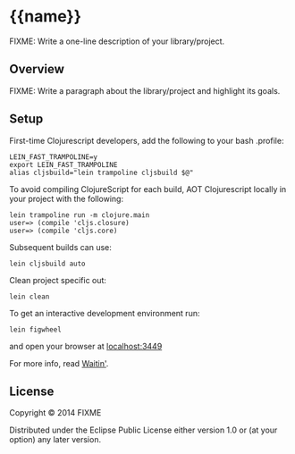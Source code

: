 # {{name}}

FIXME: Write a one-line description of your library/project.

## Overview

FIXME: Write a paragraph about the library/project and highlight its goals.

## Setup

First-time Clojurescript developers, add the following to your bash .profile:

    LEIN_FAST_TRAMPOLINE=y
    export LEIN_FAST_TRAMPOLINE
    alias cljsbuild="lein trampoline cljsbuild $@"

To avoid compiling ClojureScript for each build, AOT Clojurescript locally in your project with the following:

    lein trampoline run -m clojure.main
    user=> (compile 'cljs.closure)
    user=> (compile 'cljs.core)

Subsequent builds can use:

    lein cljsbuild auto

Clean project specific out:

    lein clean

To get an interactive development environment run:

    lein figwheel

and open your browser at [localhost:3449](http://localhost:3449/)

For more info, read [Waitin'](http://swannodette.github.io/2014/12/22/waitin/).

## License

Copyright © 2014 FIXME

Distributed under the Eclipse Public License either version 1.0 or (at your option) any later version.
